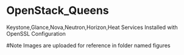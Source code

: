 # OpenStack_Queens
Keystone,Glance,Nova,Neutron,Horizon,Heat Services Installed with OpenSSL Configuration 

#Note
Images are uploaded for reference in folder named figures
